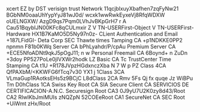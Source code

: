 xcert EZ by DST 
verisign trust Network 
11qcjblxuyXbafhen7zqFyNw21 
BGbNM0oaaUhYypYyJ81wJ0d/
wcxk1wwRwkEyxeVj8RfqWDXW 
oUELNGXW/
AzgD9qs7Pqm0LVhJvBKpGrH7 r A
Cau51BqybIJN00KFc8qCULmxir Z
V TN-USERFirst-Object
V TN-USERFirst-Hardware
HX1B7KaMO5D5Ny97n0z- CLient Authentication and Email
+187LFidGI- Deta Corp SEC
Thawte times Tamping CA 
+p1NDKKE0PP2 npnmn F81b0KWq Server CA
bPhLyahdr/P/cpAu Premium Server CA 
+ECE5NfoADNt9qkJ5pOgJ11; n w Personal Freemail CA 
6Boynd+ n ZuDn +3doy PP527PoLe0jIVXWr2hodk LZ Basic CA
Tc TrustCenter Time Stamping CA 
t1U +R178JVpzHGdxnczXba N 7 W p PZ Class 4CA
QfPAXbM/<KKWFG6fTcq7v30 YX1 j 1Class 3CA
VLmaGup1RAotksEHs5z9BCjC L8dClass 2CA
Rmv 5Fs Qj fx quqe Jz WiBPu Tm D0hClass 1CA
Swiss Key  Root CA 
SIA Secure Client CA
SERVICIOS DE CERTIFICACION-A.N.C.
Securesign Root CA3
0J9yU7U2K0zy8d43/Root CA2
RIwIKbJmiMUIs zNQZpN 52COEeRoot CA1
SecureNet CA SEC Root 
+UiWmt zHx/Root 
